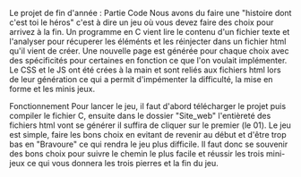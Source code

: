 Le projet de fin d'année : 
  Partie Code
    Nous avons du faire une "histoire dont c'est toi le héros" c'est à dire un jeu où vous devez faire des choix pour arrivez à la fin.
    Un programme en C vient lire le contenu d'un fichier texte et l'analyser pour récuperer les éléménts et les réinjecter dans un fichier html qu'il vient de créer.
    Une nouvelle page est générée pour chaque choix avec des spécificités pour certaines en fonction ce que l'on voulait implémenter.
    Le CSS et le JS ont été crées à la main et sont reliés aux fichiers html lors de leur génération ce qui a permit d'impémenter la difficulté, la mise en forme et les minis jeux.

  Fonctionnement 
    Pour lancer le jeu, il faut d'abord télécharger le projet puis compiler le fichier C, ensuite dans le dossier "Site_web" l'entièreté des fichiers html vont se générer il suffira de cliquer sur le premier (le 01).
    Le jeu est simple, faire les bons choix en evitant de revenir au début et d'être trop bas en "Bravoure" ce qui rendra le jeu plus difficile.
    Il faut donc se souvenir des bons choix pour suivre le chemin le plus facile et réussir les trois mini-jeux ce qui vous donnera les trois pierres et la fin du jeu.
